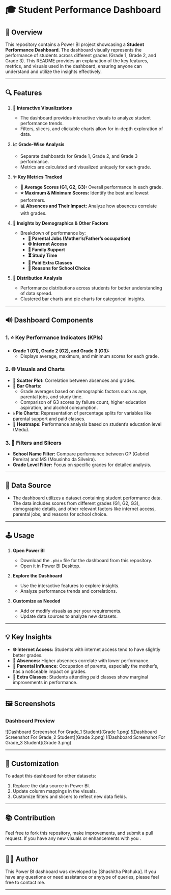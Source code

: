 # 🎓 Student Performance Dashboard

## 🔬 Overview
This repository contains a Power BI project showcasing a **Student Performance Dashboard**. The dashboard visually represents the performance of students across different grades (Grade 1, Grade 2, and Grade 3). This README provides an explanation of the key features, metrics, and visuals used in the dashboard, ensuring anyone can understand and utilize the insights effectively.

---

## 🔍 Features
1. **🔄 Interactive Visualizations**
   - The dashboard provides interactive visuals to analyze student performance trends.
   - Filters, slicers, and clickable charts allow for in-depth exploration of data.

2. **📈 Grade-Wise Analysis**
   - Separate dashboards for Grade 1, Grade 2, and Grade 3 performance.
   - Metrics are calculated and visualized uniquely for each grade.

3. **✨ Key Metrics Tracked**
   - **🔢 Average Scores (G1, G2, G3):** Overall performance in each grade.
   - **⭐ Maximum & Minimum Scores:** Identify the best and lowest performers.
   - **📊 Absences and Their Impact:** Analyze how absences correlate with grades.

4. **🔎 Insights by Demographics & Other Factors**
   - Breakdown of performance by: 
     - **🤝 Parental Jobs (Mother’s/Father’s occupation)**
     - **🌐 Internet Access**
     - **🏡 Family Support**
     - **⏳ Study Time**
     - **💸 Paid Extra Classes**
     - **📄 Reasons for School Choice**

5. **🔄 Distribution Analysis**
   - Performance distributions across students for better understanding of data spread.
   - Clustered bar charts and pie charts for categorical insights.

---

## 🔊 Dashboard Components
### 1. **⭐ Key Performance Indicators (KPIs)**
   - **Grade 1 (G1), Grade 2 (G2), and Grade 3 (G3):**
     - Displays average, maximum, and minimum scores for each grade.

### 2. **🌐 Visuals and Charts**
   - **🔡 Scatter Plot:** Correlation between absences and grades.
   - **🔺 Bar Charts:**
     - Grade averages based on demographic factors such as age, parental jobs, and study time.
     - Comparison of G3 scores by failure count, higher education aspiration, and alcohol consumption.
   - **💧 Pie Charts:** Representation of percentage splits for variables like parental support and paid classes.
   - **🔎 Heatmaps:** Performance analysis based on student’s education level (Medu).

### 3. **🔧 Filters and Slicers**
   - **School Name Filter:** Compare performance between GP (Gabriel Pereira) and MS (Mousinho da Silveira).
   - **Grade Level Filter:** Focus on specific grades for detailed analysis.

---

## 📄 Data Source
- The dashboard utilizes a dataset containing student performance data. The data includes scores from different grades (G1, G2, G3), demographic details, and other relevant factors like internet access, parental jobs, and reasons for school choice.

---

## 🕹️ Usage
1. **Open Power BI**
   - Download the `.pbix` file for the dashboard from this repository.
   - Open it in Power BI Desktop.

2. **Explore the Dashboard**
   - Use the interactive features to explore insights.
   - Analyze performance trends and correlations.

3. **Customize as Needed**
   - Add or modify visuals as per your requirements.
   - Update data sources to analyze new datasets.

---

## 💡 Key Insights
- **🌐 Internet Access:** Students with internet access tend to have slightly better grades.
- **📝 Absences:** Higher absences correlate with lower performance.
- **🤝 Parental Influence:** Occupation of parents, especially the mother’s, has a noticeable impact on grades.
- **💸 Extra Classes:** Students attending paid classes show marginal improvements in performance.

---

## 🖼️ Screenshots
### Dashboard Preview
![Dashboard Screenshot For Grade_1 Student](Grade 1.png)
![Dashboard Screenshot For Grade_2 Student](Grade 2.png)
![Dashboard Screenshot For Grade_3 Student](Grade 3.png)

---

## 💨 Customization
To adapt this dashboard for other datasets:
1. Replace the data source in Power BI.
2. Update column mappings in the visuals.
3. Customize filters and slicers to reflect new data fields.

---

## 📚 Contribution
Feel free to fork this repository, make improvements, and submit a pull request. 
If you have any new visuals or enhancements with you .

---

## 👨‍💼 Author
This Power BI dashboard was developed by [Shashitha Pitchuka]. If you have any questions or need assistance or anytype of queries, please feel free to contact me.

---

